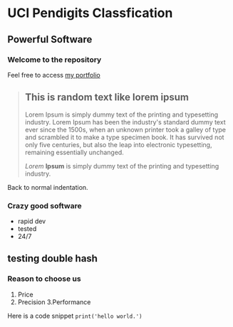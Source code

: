 # UCI Pendigits Classfication

Powerful Software
-----------------

### Welcome to the repository

Feel free to access [my portfolio](http://gauravpr.com)

> ## This is random text like lorem ipsum
>
> Lorem Ipsum is simply dummy text of the printing and typesetting industry. Lorem Ipsum has been the industry's standard dummy text ever since the 1500s, when an unknown printer took a galley of type and scrambled it to make a type specimen book. It has survived not only five centuries, but also the leap into electronic typesetting, remaining essentially unchanged.
>
> *Lorem* **Ipsum** is simply dummy text of the printing and typesetting industry.

Back to normal indentation.

### Crazy good software

* rapid dev
* tested
* 24/7

## testing double hash

### Reason to choose us
1. Price
2.    Precision
3.Performance

Here is a code snippet `print('hello world.')`
